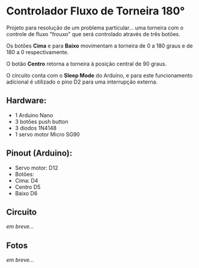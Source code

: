 # Controlador Fluxo de Torneira 180°

Projeto para resolução de um problema particular... uma torneira com o controle de fluxo "frouxo" que será controlado através de três botões.

Os botões **Cima** e para **Baixo** movimentam a torneira de 0 a 180 graus e de 180 a 0 respectivamente.

O botão **Centro** retorna a torneira à posição central de 90 graus.

O circuito conta com o **Sleep Mode** do Arduíno, e para este funcionamento adicional é utilizado o pino D2 para uma interrupção externa. 

## Hardware:

- 1 Arduino Nano
- 3 botões push button
- 3 diodos 1N4148
- 1 servo motor Micro SG90

## Pinout (Arduino):
- Servo motor: D12
- Botões:
-   Cima: D4
-   Centro D5
-   Baixo D6

## Circuito
*em breve...*
## Fotos
*em breve...*
